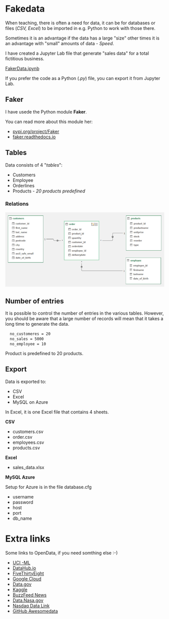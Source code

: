 # Fakedata
When teaching, there is often a need for data, it can be for databases or files (*CSV, Excel*) to be imported in e.g. Python to work with those there.

Sometimes it is an advantage if the data has a large "size" other times it is an advantage with "small" amounts of data - *Speed*.

I have created a Jupyter Lab file that generate "sales data" for a total fictitious business.

[FakerData.ipynb](FakerData.ipynb)

If you prefer the code as a Python (*.py*) file, you can export it from Jupyter Lab.

## Faker
I have usede the Python module **Faker**.

You can read more about this module her: 

- [pypi.org/project/Faker](https://pypi.org/project/Faker/)
- [faker.readthedocs.io](https://faker.readthedocs.io/en/master/index.html)

## Tables
Data consists of 4 "*tables*":
- Customers
- Employee
- Orderlines
- Products - *20 products predefined*

### Relations

![](data_er_diagram.jpg)

## Number of entries
It is possible to control the number of entries in the various tables. 
However, you should be aware that a large number of records will mean that it takes a long time to generate the data.

```
  no_customeres = 20
  no_sales = 5000
  no_employee = 10
```

Product is predefined to 20 products.

## Export
Data is exported to:

- CSV
- Excel
- MySQL on Azure

In Excel, it is one Excel file that contains 4 sheets.

**CSV**
- customers.csv
- order.csv
- employees.csv
- products.csv

**Excel**
- sales_data.xlsx

**MySQL Azure**

Setup for Azure is in the file database.cfg

- username
- password
- host
- port
- db_name


# Extra links
Some links to OpenData, if you need somthing else :-)

- [UCI -ML](http://archive.ics.uci.edu/ml/datasets.php)
- [DataHub.io](https://datahub.io/collections)
- [FiveThirtyEight](https://data.fivethirtyeight.com)
- [Google Cloud](https://cloud.google.com/bigquery/public-data)
- [Data.gov](https://www.data.gov)
- [Kaggle](https://www.kaggle.com/datasets)
- [BuzzFeed News](https://github.com/BuzzFeedNews)
- [Data.Nasa.gov](https://data.nasa.gov)
- [Nasdaq Data Link](https://data.nasdaq.com/search)
- [GitHub Awesomedata](https://github.com/awesomedata/awesome-public-datasets)
